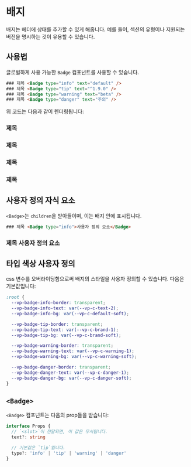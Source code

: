 # 배지

배지는 헤더에 상태를 추가할 수 있게 해줍니다. 예를 들어, 섹션의 유형이나 지원되는 버전을 명시하는 것이 유용할 수 있습니다.

## 사용법

글로벌하게 사용 가능한 `Badge` 컴포넌트를 사용할 수 있습니다.

```html
### 제목 <Badge type="info" text="default" />
### 제목 <Badge type="tip" text="^1.9.0" />
### 제목 <Badge type="warning" text="beta" />
### 제목 <Badge type="danger" text="주의" />
```

위 코드는 다음과 같이 렌더링됩니다:

### 제목 <Badge type="info" text="default" />
### 제목 <Badge type="tip" text="^1.9.0" />
### 제목 <Badge type="warning" text="beta" />
### 제목 <Badge type="danger" text="주의" />

## 사용자 정의 자식 요소

`<Badge>`는 `children`을 받아들이며, 이는 배지 안에 표시됩니다.

```html
### 제목 <Badge type="info">사용자 정의 요소</Badge>
```

### 제목 <Badge type="info">사용자 정의 요소</Badge>

## 타입 색상 사용자 정의

css 변수를 오버라이딩함으로써 배지의 스타일을 사용자 정의할 수 있습니다. 다음은 기본값입니다:

```css
:root {
  --vp-badge-info-border: transparent;
  --vp-badge-info-text: var(--vp-c-text-2);
  --vp-badge-info-bg: var(--vp-c-default-soft);

  --vp-badge-tip-border: transparent;
  --vp-badge-tip-text: var(--vp-c-brand-1);
  --vp-badge-tip-bg: var(--vp-c-brand-soft);

  --vp-badge-warning-border: transparent;
  --vp-badge-warning-text: var(--vp-c-warning-1);
  --vp-badge-warning-bg: var(--vp-c-warning-soft);

  --vp-badge-danger-border: transparent;
  --vp-badge-danger-text: var(--vp-c-danger-1);
  --vp-badge-danger-bg: var(--vp-c-danger-soft);
}
```

## `<Badge>`

`<Badge>` 컴포넌트는 다음의 prop들을 받습니다:

```ts
interface Props {
  // `<slot>`이 전달되면, 이 값은 무시됩니다.
  text?: string

  // 기본값은 `tip`입니다.
  type?: 'info' | 'tip' | 'warning' | 'danger'
}
```
